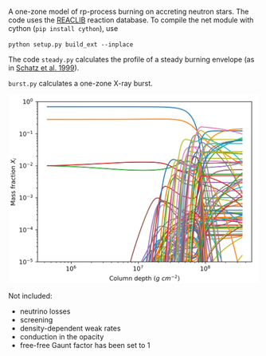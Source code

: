 A one-zone model of rp-process burning on accreting neutron stars. The code uses the [REACLIB](https://groups.nscl.msu.edu/jina/reaclib/db/) reaction database. To compile the net module with cython (`pip install cython`), use

`python setup.py build_ext --inplace`

The code `steady.py` calculates the profile of a steady burning envelope (as in [Schatz et al. 1999](http://adsabs.harvard.edu/abs/1999ApJ...524.1014S)).

`burst.py` calculates a one-zone X-ray burst.

![abundances](abun.png)

Not included:

* neutrino losses
* screening
* density-dependent weak rates
* conduction in the opacity
* free-free Gaunt factor has been set to 1

